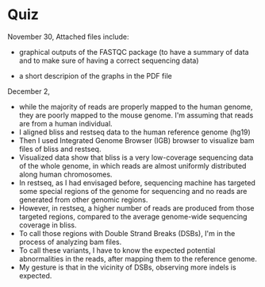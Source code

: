 # Quiz

November 30,
Attached files include:

- graphical outputs of the FASTQC package (to have a summary of data and to make sure of having a correct sequencing data)

- a short descripion of the graphs in the PDF file


December 2,
- while the majority of reads are properly mapped to the human genome, they are poorly mapped to the mouse genome. I'm assuming that reads are from a human individual.
- I aligned bliss and restseq data to the human reference genome (hg19)
- Then I used Integrated Genome Browser (IGB) browser to visualize bam files of bliss and restseq.
- Visualized data show that bliss is a very low-coverage sequencing data of the whole genome, in which reads are almost uniformly distributed along human chromosomes. 
- In restseq, as I had envisaged before, sequencing machine has targeted some special regions of the genome for sequencing and no reads are generated from other genomic regions.
- However, in restseq, a higher number of reads are produced from those targeted regions, compared to the average genome-wide sequencing coverage in bliss.
- To call those regions with Double Strand Breaks (DSBs), I'm in the process of analyzing bam files. 
- To call these variants, I have to know the expected potential abnormalities in the reads, after mapping them to the reference genome.
- My gesture is that in the vicinity of DSBs, observing more indels is expected.  


